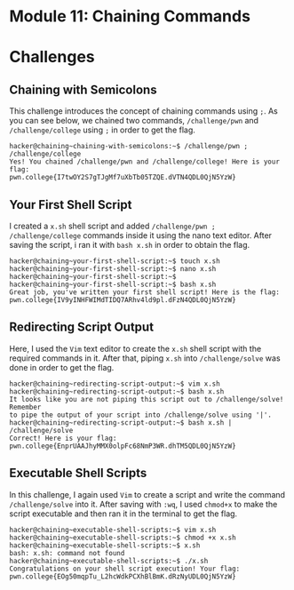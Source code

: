 # Module 11: Chaining Commands
# Challenges
## Chaining with Semicolons
This challenge introduces the concept of chaining commands using `;`. As you can see below, we chained two commands, `/challenge/pwn` and `/challenge/college` using `;` in order to get the flag.
```
hacker@chaining~chaining-with-semicolons:~$ /challenge/pwn ; /challenge/college
Yes! You chained /challenge/pwn and /challenge/college! Here is your flag:
pwn.college{I7twOY2S7gTJgMf7uXbTb05TZQE.dVTN4QDL0QjN5YzW}
```
## Your First Shell Script
I created a `x.sh` shell script and added `/challenge/pwn ; /challenge/college` commands inside it using the nano text editor. After saving the script, i ran it with `bash x.sh` in order to obtain the flag.
```
hacker@chaining~your-first-shell-script:~$ touch x.sh
hacker@chaining~your-first-shell-script:~$ nano x.sh
hacker@chaining~your-first-shell-script:~$ 
hacker@chaining~your-first-shell-script:~$ bash x.sh
Great job, you've written your first shell script! Here is the flag:
pwn.college{IV9yINHFWIMdTIDQ7ARhv4ld9pl.dFzN4QDL0QjN5YzW}
```
## Redirecting Script Output
Here, I used the `Vim` text editor to create the `x.sh` shell script with the required commands in it. After that, piping `x.sh` into `/challenge/solve` was done in order to get the flag.
```
hacker@chaining~redirecting-script-output:~$ vim x.sh
hacker@chaining~redirecting-script-output:~$ bash x.sh
It looks like you are not piping this script out to /challenge/solve! Remember 
to pipe the output of your script into /challenge/solve using '|'.
hacker@chaining~redirecting-script-output:~$ bash x.sh | /challenge/solve
Correct! Here is your flag:
pwn.college{EnprUAAJhyMMX0olpFc68NmP3WR.dhTM5QDL0QjN5YzW}
```
## Executable Shell Scripts
In this challenge, I again used `Vim` to create a script and write the command `/challenge/solve` into it. After saving with `:wq`, I used `chmod+x` to make the script executable and then ran it in the terminal to get the flag.
```
hacker@chaining~executable-shell-scripts:~$ vim x.sh
hacker@chaining~executable-shell-scripts:~$ chmod +x x.sh
hacker@chaining~executable-shell-scripts:~$ x.sh
bash: x.sh: command not found
hacker@chaining~executable-shell-scripts:~$ ./x.sh
Congratulations on your shell script execution! Your flag:
pwn.college{EOg50mqpTu_L2hcWdkPCXhBlBmK.dRzNyUDL0QjN5YzW}
```

